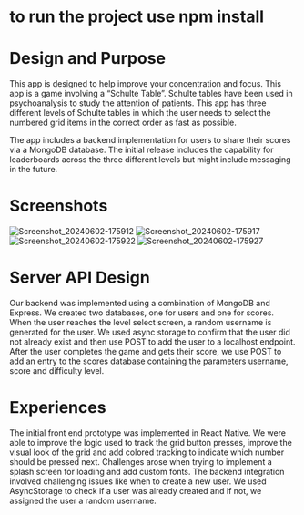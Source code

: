 # to run the project use npm install

# Design and Purpose

This app is designed to help improve your concentration and focus. This app is a game involving a “Schulte Table”. Schulte tables have been used in psychoanalysis to study the attention of patients. This app has three different levels of Schulte tables in which the user needs to select the numbered grid items in the correct order as fast as possible.

The app includes a backend implementation for users to share their scores via a MongoDB database. The initial release includes the capability for leaderboards across the three different levels but might include messaging in the future.

# Screenshots

![Screenshot_20240602-175912](https://github.com/msimio/670Project/assets/137801161/ece42ada-bd4b-46f0-8289-025600ae1be3)
![Screenshot_20240602-175917](https://github.com/msimio/670Project/assets/137801161/baa4bd80-f300-465d-8e1a-6ab1eab2f23a)
![Screenshot_20240602-175922](https://github.com/msimio/670Project/assets/137801161/c3cd2f3b-df97-48df-bc55-a3252b3982aa)
![Screenshot_20240602-175927](https://github.com/msimio/670Project/assets/137801161/bd8ef3e0-2a9b-4f9e-be77-c2ac07b7c1c4)

# Server API Design

Our backend was implemented using a combination of MongoDB and Express. We created two databases, one for users and one for scores. When the user reaches the level select screen, a random username is generated for the user. We used async storage to confirm that the user did not already exist and then use POST to add the user to a localhost endpoint. After the user completes the game and gets their score, we use POST to add an entry to the scores database containing the parameters username, score and difficulty level.

# Experiences

The initial front end prototype was implemented in React Native. We were able to improve the logic used to track the grid button presses, improve the visual look of the grid and add colored tracking to indicate which number should be pressed next. Challenges arose when trying to implement a splash screen for loading and add custom fonts. The backend integration involved challenging issues like when to create a new user. We used AsyncStorage to check if a user was already created and if not, we assigned the user a random username.


